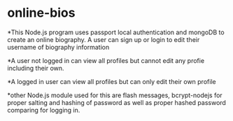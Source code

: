 # online-bios

*This Node.js program uses passport local authentication and mongoDB to create an online biography.  A user can sign up or login to edit their username of biography information

*A user not logged in can view all profiles but cannot edit any profie including their own.

*A logged in user can view all profiles but can only edit their own profile

*other Node.js module used for this are flash messages, bcrypt-nodejs for proper salting and hashing of password as well as proper hashed password comparing for logging in.

